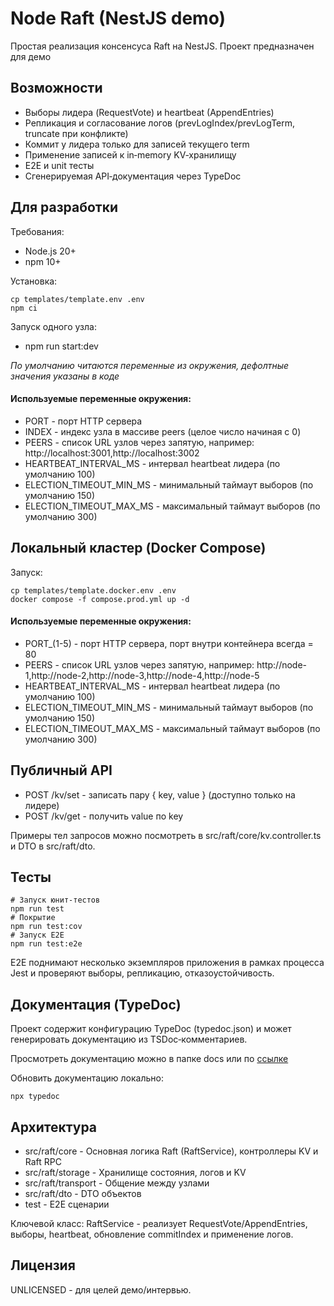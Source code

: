# Node Raft (NestJS demo)

Простая реализация консенсуса Raft на NestJS. Проект предназначен для демо

## Возможности
- Выборы лидера (RequestVote) и heartbeat (AppendEntries)
- Репликация и согласование логов (prevLogIndex/prevLogTerm, truncate при конфликте)
- Коммит у лидера только для записей текущего term
- Применение записей к in‑memory KV‑хранилищу
- E2E и unit тесты
- Сгенерируемая API‑документация через TypeDoc

## Для разработки

Требования:
- Node.js 20+
- npm 10+

Установка:
```shell
cp templates/template.env .env
npm ci
```

Запуск одного узла:
- npm run start:dev

*По умолчанию читаются переменные из окружения, дефолтные значения указаны в коде*

#### Используемые переменные окружения:

- PORT - порт HTTP сервера
- INDEX - индекс узла в массиве peers (целое число начиная с 0)
- PEERS - список URL узлов через запятую, например: http://localhost:3001,http://localhost:3002
- HEARTBEAT_INTERVAL_MS - интервал heartbeat лидера (по умолчанию 100)
- ELECTION_TIMEOUT_MIN_MS - минимальный таймаут выборов (по умолчанию 150)
- ELECTION_TIMEOUT_MAX_MS - максимальный таймаут выборов (по умолчанию 300)

## Локальный кластер (Docker Compose)
Запуск:
```shell
cp templates/template.docker.env .env
docker compose -f compose.prod.yml up -d
```

#### Используемые переменные окружения:
- PORT_(1-5) - порт HTTP сервера, порт внутри контейнера всегда = 80
- PEERS - список URL узлов через запятую, например: http://node-1,http://node-2,http://node-3,http://node-4,http://node-5
- HEARTBEAT_INTERVAL_MS - интервал heartbeat лидера (по умолчанию 100)
- ELECTION_TIMEOUT_MIN_MS - минимальный таймаут выборов (по умолчанию 150)
- ELECTION_TIMEOUT_MAX_MS - максимальный таймаут выборов (по умолчанию 300)

## Публичный API
- POST /kv/set - записать пару { key, value } (доступно только на лидере)
- POST /kv/get - получить value по key

Примеры тел запросов можно посмотреть в src/raft/core/kv.controller.ts и DTO в src/raft/dto.

## Тесты
```shell
# Запуск юнит‑тестов
npm run test
# Покрытие
npm run test:cov
# Запуск E2E
npm run test:e2e
```

E2E поднимают несколько экземпляров приложения в рамках процесса Jest и проверяют выборы, репликацию, отказоустойчивость.

## Документация (TypeDoc)
Проект содержит конфигурацию TypeDoc (typedoc.json) и может генерировать документацию из TSDoc‑комментариев.

Просмотреть документацию можно в папке docs или по [ссылке](https://vlcheremnov.github.io/node-raft/)

Обновить документацию локально:
```shell
npx typedoc
```

## Архитектура
- src/raft/core - Основная логика Raft (RaftService), контроллеры KV и Raft RPC
- src/raft/storage - Хранилище состояния, логов и KV
- src/raft/transport - Общение между узлами
- src/raft/dto - DTO объектов
- test - E2E сценарии

Ключевой класс: RaftService - реализует RequestVote/AppendEntries, выборы, heartbeat, обновление commitIndex и применение логов.

## Лицензия
UNLICENSED - для целей демо/интервью.
